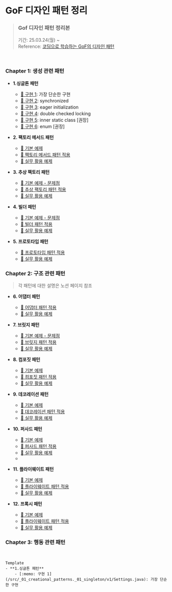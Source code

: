 # GoF 디자인 패턴 정리

> ### Gof 디자인 패턴 정리본 <br>
> 기간: 25.03.24(월) ~   <br>
> Reference: [ 코딩으로 학습하는 GoF의 디자인 패턴](https://www.inflearn.com/course/%EB%94%94%EC%9E%90%EC%9D%B8-%ED%8C%A8%ED%84%B4/dashboard)

<br>


 ###  Chapter 1: 생성 관련 패턴

- **1.싱글톤 패턴**
    - [:memo: 구현 1](/src/main/java/_01_creational_patterns/_01_singleton/v1/Settings.java): 가장 단순한 구현
    - [:memo: 구현 2](/src/main/java/_01_creational_patterns/_01_singleton/v2/Settings.java): synchronized
    - [:memo: 구현 3](/src/main/java/_01_creational_patterns/_01_singleton/v3/Settings.java): eager initialization
    - [:memo: 구현 4](/src/main/java/_01_creational_patterns/_01_singleton/v4/Settings.java): double checked locking
    - [:memo: 구현 5](/src/main/java/_01_creational_patterns/_01_singleton/v5/Settings.java): inner static class [권장]
    - [:memo: 구현 6](/src/main/java/_01_creational_patterns/_01_singleton/v6/Settings.java): enum [권장]

- **2. 팩토리 메서드 패턴**
  - [:memo: 기본 예제](/src/main/java/_01_creational_patterns/_02_factory_method/_01_before) 
  - [:memo: 팩토리 메서드 패턴 적용](/src/main/java/_01_creational_patterns/_02_factory_method/_02_after)
  - [:memo: 실무 활용 예제](/src/main/java/_01_creational_patterns/_02_factory_method/_03_java)
  

  
- **3. 추상 팩토리 패턴**
  - [:memo: 기본 예제 - 문제점](/src/main/java/_01_creational_patterns/_03_abstract_factory/_01_before/WhiteshipFactory.java)
  - [:memo: 추상 팩토리 패턴 적용](/src/main/java/_01_creational_patterns/_03_abstract_factory/_02_after/ShipInventory.java)
  - [:memo: 실무 활용 예제](/src/main/java/_01_creational_patterns/_03_abstract_factory/_03_java/spring)

- **4. 빌더 패턴**
  - [:memo: 기본 예제 - 문제점](/src/main/java/_01_creational_patterns/_04_builder/_01_before/App.java)
  - [:memo: 빌더 패턴 적용](/src/main/java/_01_creational_patterns/_04_builder/_02_after)
  - [:memo: 실무 활용 예제](/src/main/java/_01_creational_patterns/_04_builder/_03_java)

- **5. 프로토타입 패턴**
  - [:memo: 프로토타입 패턴 적용](/src/main/java/_01_creational_patterns/_05_prototype/_02_after/App.java)
  - [:memo: 실무 활용 예제](/src/main/java/_01_creational_patterns/_05_prototype/_03_java)

###  Chapter 2: 구조 관련 패턴

> 각 패턴에 대한 설명은 노션 페이지 참조

- **6. 어댑터 패턴**
  - [:memo: 어댑터 패턴 적용](/src/main/java/_02_structural_patterns/_06_adapter/_02_after)
  - [:memo: 실무 활용 예제](/src/main/java/_02_structural_patterns/_06_adapter/_03_java)

- **7. 브릿지 패턴**
  - [:memo: 기본 예제 - 문제점](/src/main/java/_02_structural_patterns/_07_bridge/_01_before)
  - [:memo: 브릿지 패턴 적용](/src/main/java/_02_structural_patterns/_07_bridge/_02_after)
  - [:memo: 실무 활용 예제](/src/main/java/_02_structural_patterns/_07_bridge/_03_java)

- **8. 컴포짓 패턴**
  - [:memo: 기본 예제](/src/main/java/_02_structural_patterns/_08_composite/_01_before)
  - [:memo: 컴포짓 패턴 적용](/src/main/java/_02_structural_patterns/_08_composite/_02_after)
  - [:memo: 실무 활용 예제](/src/main/java/_02_structural_patterns/_08_composite/_03_java/SwingExample.java)
  
- **9. 데코레이션 패턴**
  - [:memo: 기본 예제](/src/main/java/_02_structural_patterns/_09_decorator/_01_before)
  - [:memo: 데코레이션 패턴 적용](/src/main/java/_02_structural_patterns/_09_decorator/_02_after)
  - [:memo: 실무 활용 예제](/src/main/java/_02_structural_patterns/_09_decorator/_03_java)

- **10. 퍼사드 패턴**
  - [:memo: 기본 예제](/src/main/java/_02_structural_patterns/_10_facade/_01_before)
  - [:memo: 퍼사드 패턴 적용](/src/main/java/_02_structural_patterns/_10_facade/_02_after)
  - [:memo: 실무 활용 예제](/src/main/java/_02_structural_patterns/_10_facade/_03_java)
  - 
- **11. 플라이웨이트 패턴**
  - [:memo: 기본 예제](/src/main/java/_02_structural_patterns/_11_flyweight/_01_before)
  - [:memo: 플라이웨이트 패턴 적용](/src/main/java/_02_structural_patterns/_11_flyweight/_02_after)
  - [:memo: 실무 활용 예제](/src/main/java/_02_structural_patterns/_11_flyweight/_03_java)

- **12. 프록시 패턴**
  - [:memo: 기본 예제](/src/main/java/_02_structural_patterns/_12_proxy/_01_before)
  - [:memo: 플라이웨이트 패턴 적용](/src/main/java/_02_structural_patterns/_12_proxy/_02_after)
  - [:memo: 실무 활용 예제](/src/main/java/_02_structural_patterns/_12_proxy/_03_java)


###  Chapter 3: 행동 관련 패턴





<br>

```
Template
- **1.싱글톤 패턴**
    - [:memo: 구현 1](/src/_01_creational_patterns._01_singleton/v1/Settings.java): 가장 단순한 구현
```
